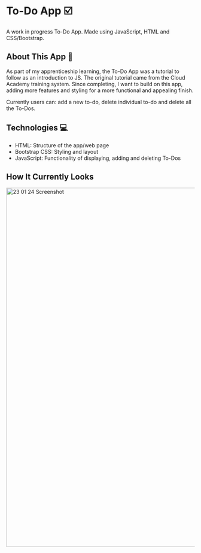 <h1>To-Do App ☑️</h1>

<p>A work in progress To-Do App. Made using JavaScript, HTML and CSS/Bootstrap.</p>

<h2>About This App 📍</h2>

<p> As part of my apprenticeship learning, the To-Do App was a tutorial to follow as an introduction to JS. The original tutorial came from the Cloud Academy training system. Since completing, I want to build on this app, adding more features and styling for a more functional and appealing finish.

Currently users can: add a new to-do, delete individual to-do and delete all the To-Dos. </p>

<h2>Technologies 💻</h2>
<ul>
  <li>HTML: Structure of the app/web page</li>
  <li>Bootstrap CSS: Styling and layout</li>
  <li>JavaScript: Functionality of displaying, adding and deleting To-Dos</li>
</ul>

<h2>How It Currently Looks </h2>
<img width="960" alt="23 01 24 Screenshot" src="https://github.com/JoCal96/JS-to-do-app/assets/137909187/4dea6041-12a5-4f25-bd2d-7262825e3d3d">

